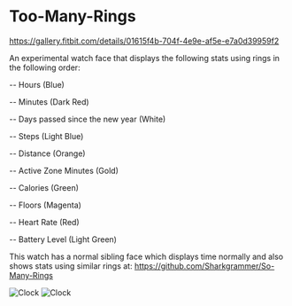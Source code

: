 # Too-Many-Rings

https://gallery.fitbit.com/details/01615f4b-704f-4e9e-af5e-e7a0d39959f2

An experimental watch face that displays the following stats using rings in the following order:

-- Hours (Blue)

-- Minutes (Dark Red)

-- Days passed since the new year (White)

-- Steps (Light Blue)

-- Distance (Orange)

-- Active Zone Minutes (Gold)

-- Calories (Green)

-- Floors (Magenta)

-- Heart Rate (Red)

-- Battery Level (Light Green)

This watch has a normal sibling face which displays time normally and also shows stats using similar rings at: https://github.com/Sharkgrammer/So-Many-Rings

![Clock](https://gallery-assets.fitbit.com/public/NM0kDYVpNIBrNYOaAISaOIJhC5OXNHosBIKXAI_ZO53nC24aCaC_Bk/Cn4YC2GXBLJhNLKaNmooD57rAL7nCYNhDLFnCYNlNn8XCnRk@1x.png)
![Clock](https://gallery-assets.fitbit.com/public/NM0kDYVpNIBrNYOaAISaOIJhC5OXNHosBIKXAI_ZO53nC24aCaC_Bk/NY3qC5KYCI3hNnGYB1ooOaOaAL8WOI3hNY7tO2BrNI_ZBaNp@1x.png)

